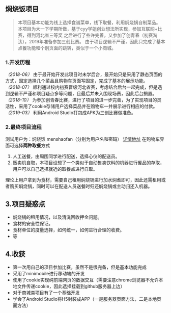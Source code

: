 ## 焖烧饭项目

> 本项目基本功能为线上选择食谱菜单，线下取餐，利用焖烧锅自制菜品。
本项目为大一下学期所做，基于cyy学姐创业想法所实现，参加互联网+比赛，得到河北省三等奖
之后进行了些许完善，又参加了创青春（初赛淘汰），2019年准备参加三创比赛。
由于项目逻辑不严谨，因此只完成了基本点餐功能和个别页面的跳转，类似于一个小商城。

### **1.开发历程**
*（2018-06）* 由于最开始开发此项目时未学后台，最开始只是采用了静态页面的方式，固定选择几个菜品且购物车页面写固定，完成了基本的展示功能。
*（2018-07）* 顺利通过校内初赛晋级河北省赛，考虑结合后台一起完成，但是遇到逻辑不严谨和项目疑点多等问题，且最后并未入围现场赛，因此后台搁置。
*（2018-10）* 为参加创青春比赛，进行了项目的进一步完善，为了实现项目的灵活性，采用了cookie存储用户选择菜品并在购物车一并展示进行相应的付款。
*（2019-03）* 利用Android Studio打包成APK为三创比赛做准备。 

### **2.最终项目流程**
测试用户为：焖烧饭  menshaofan（分别为用户名和密码）
[详情地址](https://starry-hu.github.io/menshao/login.html)
在购物车界面可选择**两种取餐**方式
1. 人工送餐，由周围同学进行配送，选择心仪的配送员。
2. 贩卖机自取，本项目设想了一个类似于自动售卖饮料的机器进行餐品的存取，用户可以自己选择就近的取餐点进行自取。

理论上用户拿到为食材，需要自己租用焖烧锅进行加水焖煮即可，因此还需租用或者购买焖烧锅，同时可以在配送人员送餐时归还焖烧锅或主动归还入机器。

## **3.项目疑惑点**
 - 焖烧锅的租用情况，以及清洗回收押金问题。
 - 食材的安全性保证。
 - 食材单位的度量选择，如何统一，如何进行合理的收费。
 - 等
 
## **4.收获**
 - 第一次用自己的项目参加比赛，虽然不是很完备，但是基本功能完成
 - 采用了minimobile进行移动端的开发
 - 使用了cookie实现纯前端网页的数据交互（需要注意chrome浏览器不允许本地文件传递cookie，因此选择挂载到github服务器上边）
 - 对于商城类项目有了一个基础开发
 - 学会了Android Studio将H5封装成APP（一是服务器页面方法，二是本地页面方法）
